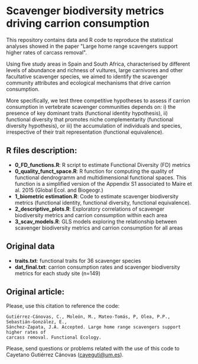 # Scavenger biodiversity metrics driving carrion consumption
This repository contains data and R code to reproduce the statistical analyses showed in the paper "Large home range scavengers support higher rates of carcass removal". 

Using five study areas in Spain and South Africa, characterised by different levels of abundance and richness of vultures, large carnivores and other facultative scavenger species, we aimed to identify the scavenger community attributes and ecological mechanisms that drive carrion consumption.

More specifically, we test three competitive hypotheses to assess if carrion consumption in vertebrate scavenger communities depends on: i) the presence of key dominant traits (functional identity hypothesis), ii) functional diversity that promotes niche complementarity (functional diversity hypothesis), or iii) the accumulation of individuals and species, irrespective of their trait representation (functional equivalence).

## R files description:

* **0_FD_functions.R**: R script to estimate Functional Diversity (FD) metrics
* **0_quality_funct_space.R**: R function for computing the quality of functional dendrogramm and multidimensional functional spaces. This function is a simplified version of the Appendix S1 associated to Maire et al. 2015 (Global Ecol. and Biogeogr.)
* **1_biometric estimation.R**: Code to estimate scavenger biodiversity metrics (functional identity, functional diversity, functional equivalence).
* **2_descriptive_plots.R**: Exploratory correlations of scavenger biodiversity metrics and carrion consumption within each area
* **3_scav_models.R**: GLS models exploring the relationship between scavenger biodiversity metrics and carrion consumption for all areas

## Original data
* **traits.txt**: functional traits for 36 scavenger species
* **dat_final.txt**: carrion consumption rates and scavenger biodiversity metrics for each study site (n=149)


## Original article:

Please, use this citation to reference the code:

```
Gutiérrez-Cánovas, C., Moleón, M., Mateo-Tomás, P, Olea, P.P., Sebastián-González, E., 
Sánchez-Zapata, J.A. Accepted. Large home range scavengers support higher rates of 
carcass removal. Functional Ecology.
```

Please, send questions or problems related with the use of this code to Cayetano Gutiérrez Cánovas (cayeguti@um.es).
